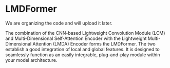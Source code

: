 # LMDFormer

We are organizing the code and will upload it later.

The combination of the CNN-based Lightweight Convolution Module (LCM) and Multi-Dimensional Self-Attention Encoder with the Lightweight Multi-Dimensional Attention (LMDA) Encoder forms the LMDFormer. The two establish a good integration of local and global features. It is designed to seamlessly function as an easily integrable, plug-and-play module within your model architecture. 
